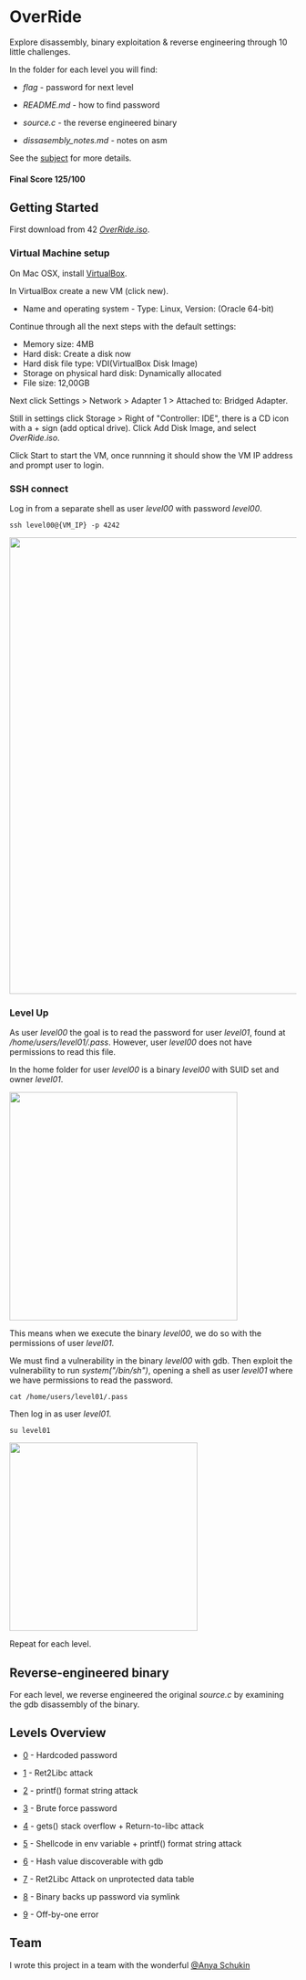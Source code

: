 # OverRide

Explore disassembly, binary exploitation & reverse engineering through 10 little challenges.

In the folder for each level you will find:

* *flag* - password for next level

* *README.md* - how to find password

* *source.c* - the reverse engineered binary

* *dissasembly_notes.md* - notes on asm 

See the [subject](https://github.com/dfinnis/OverRide/blob/main/subject.pdf) for more details.


#### Final Score 125/100


## Getting Started

First download from 42 [*OverRide.iso*](https://projects.intra.42.fr/uploads/document/document/2096/OverRide.iso).

### Virtual Machine setup

On Mac OSX, install [VirtualBox](https://www.virtualbox.org/).

In VirtualBox create a new VM (click new).

* Name and operating system - Type: Linux, Version: (Oracle 64-bit)

Continue through all the next steps with the default settings:

* Memory size: 4MB
* Hard disk: Create a disk now
* Hard disk file type: VDI(VirtualBox Disk Image)
* Storage on physical hard disk: Dynamically allocated
* File size: 12,00GB

Next click Settings > Network > Adapter 1 > Attached to: Bridged Adapter.

Still in settings click Storage > Right of "Controller: IDE", there is a CD icon with a + sign (add optical drive).
Click Add Disk Image, and select *OverRide.iso*.

Click Start to start the VM, once runnning it should show the VM IP address and prompt user to login.

### SSH connect

Log in from a separate shell as user *level00* with password *level00*.

```ssh level00@{VM_IP} -p 4242```

<img src="https://github.com/dfinnis/OverRide/blob/main/img/ssh.png" width="800">

### Level Up

As user *level00* the goal is to read the password for user *level01*, found at */home/users/level01/.pass*. However, user *level00* does not have permissions to read this file.

In the home folder for user *level00* is a binary *level00* with SUID set and owner *level01*.

<img src="https://github.com/dfinnis/OverRide/blob/main/img/suid.png" width="400">

This means when we execute the binary *level00*, we do so with the permissions of user *level01*.

We must find a vulnerability in the binary *level00* with gdb. Then exploit the vulnerability to run *system("/bin/sh")*, opening a shell as user *level01* where we have permissions to read the password.

```cat /home/users/level01/.pass```

Then log in as user *level01*.

```su level01```

<img src="https://github.com/dfinnis/OverRide/blob/main/img/su.png" width="330">

Repeat for each level.


## Reverse-engineered binary

For each level, we reverse engineered the original *source.c* by examining the gdb disassembly of the binary.


## Levels Overview

* [0](https://github.com/dfinnis/OverRide/tree/main/level00) - Hardcoded password

* [1](https://github.com/dfinnis/OverRide/tree/main/level01) - Ret2Libc attack

* [2](https://github.com/dfinnis/OverRide/tree/main/level02) - printf() format string attack

* [3](https://github.com/dfinnis/OverRide/tree/main/level03) - Brute force password

* [4](https://github.com/dfinnis/OverRide/tree/main/level04) - gets() stack overflow + Return-to-libc attack

* [5](https://github.com/dfinnis/OverRide/tree/main/level05) - Shellcode in env variable + printf() format string attack

* [6](https://github.com/dfinnis/OverRide/tree/main/level06) - Hash value discoverable with gdb

* [7](https://github.com/dfinnis/OverRide/tree/main/level07) - Ret2Libc Attack on unprotected data table

* [8](https://github.com/dfinnis/OverRide/tree/main/level08) - Binary backs up password via symlink

* [9](https://github.com/dfinnis/OverRide/tree/main/level09) - Off-by-one error


## Team

I wrote this project in a team with the wonderful [@Anya Schukin](https://github.com/anyaschukin)
